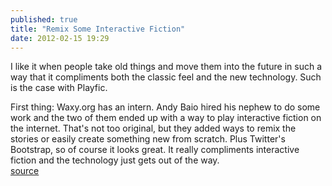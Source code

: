 ```yaml
---
published: true
title: "Remix Some Interactive Fiction"
date: 2012-02-15 19:29
---
```

I like it when people take old things and move them into the future in such a way that it compliments both the classic feel and the new technology. Such is the case with Playfic.

First thing: Waxy.org has an intern. Andy Baio hired his nephew to do some work and the two of them ended up with a way to play interactive fiction on the internet. That&apos;s not too original, but they added ways to remix the stories or easily create something new from scratch. Plus Twitter&apos;s Bootstrap, so of course it looks great. It really compliments interactive fiction and the technology just gets out of the way.
<br /><a href="http://playfic.com/">source</a>
